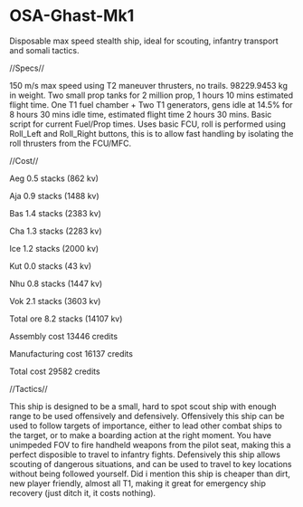 # OSA-Ghast-Mk1
Disposable max speed stealth ship, ideal for scouting, infantry transport and somali tactics.

//Specs//

150 m/s max speed using T2 maneuver thrusters, no trails.
98229.9453 kg in weight.
Two small prop tanks for 2 million prop, 1 hours 10 mins estimated flight time.
One T1 fuel chamber + Two T1 generators, gens idle at 14.5% for 8 hours 30 mins idle time, estimated flight time 2 hours 30 mins.
Basic script for current Fuel/Prop times.
Uses basic FCU, roll is performed using Roll_Left and Roll_Right buttons, this is to allow fast handling by isolating the roll thrusters from the FCU/MFC.

//Cost//

Aeg 0.5 stacks (862 kv)

Aja 0.9 stacks (1488 kv)

Bas 1.4 stacks (2383 kv)

Cha 1.3 stacks (2283 kv)

Ice 1.2 stacks (2000 kv)

Kut 0.0 stacks (43 kv)

Nhu 0.8 stacks (1447 kv)

Vok 2.1 stacks (3603 kv)

Total ore 8.2 stacks (14107 kv)

Assembly cost 13446 credits

Manufacturing cost 16137 credits

Total cost 29582 credits

//Tactics//

This ship is designed to be a small, hard to spot scout ship with enough range to be used offensively and defensively.
Offensively this ship can be used to follow targets of importance, either to lead other combat ships to the target, or to make a boarding action at the right moment.
You have unimpeded FOV to fire handheld weapons from the pilot seat, making this a perfect disposible to travel to infantry fights.
Defensively this ship allows scouting of dangerous situations, and can be used to travel to key locations without being followed yourself.
Did i mention this ship is cheaper than dirt, new player friendly, almost all T1, making it great for emergency ship recovery (just ditch it, it costs nothing).
